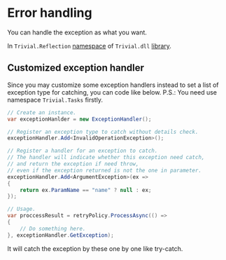 # Error handling

You can handle the exception as what you want.

In `Trivial.Reflection` [namespace](./README) of `Trivial.dll` [library](../README).

## Customized exception handler

Since you may customize some exception handlers instead to set a list of exception type for catching, you can code like below. P.S.: You need use namespace `Trivial.Tasks` firstly.

```csharp
// Create an instance.
var exceptionHanlder = new ExceptionHandler();

// Register an exception type to catch without details check.
exceptionHandler.Add<InvalidOperationException>();

// Register a handler for an exception to catch.
// The handler will indicate whether this exception need catch,
// and return the exception if need throw,
// even if the exception returned is not the one in parameter.
exceptionHandler.Add<ArgumentException>(ex =>
{
    return ex.ParamName == "name" ? null : ex;
});

// Usage.
var proccessResult = retryPolicy.ProcessAsync(() =>
{
    // Do something here.
}, exceptionHandler.GetException);
```

It will catch the exception by these one by one like try-catch.
